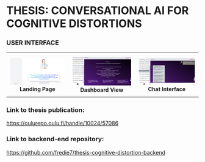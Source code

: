 # THESIS: CONVERSATIONAL AI FOR COGNITIVE DISTORTIONS

### USER INTERFACE

<table align="center">
  <tr>
    <td align="center" style="padding: 10px;">
      <img src="https://github.com/fredie7/thesis-cognitive-distortion-frontend/blob/main/landing%20page.png?raw=true" alt="Landing Page" width="250" />
      <br />
      <strong>Landing Page</strong>
    </td>
    <td align="center" style="padding: 10px;">
      <img src="https://github.com/fredie7/thesis-cognitive-distortion-frontend/blob/main/dashboard.png?raw=true" alt="Dashboard" width="250" />
      <br />
      <strong>Dashboard View</strong>
    </td>
    <td align="center" style="padding: 10px;">
      <img src="https://github.com/fredie7/thesis-cognitive-distortion-frontend/blob/main/chat%20interface.png?raw=true" alt="Chat Interface" width="250" />
      <br />
      <strong>Chat Interface</strong>
    </td>
  </tr>
</table>

### Link to thesis publication:
https://oulurepo.oulu.fi/handle/10024/57086

### Link to backend-end repository:
https://github.com/fredie7/thesis-cognitive-distortion-backend

